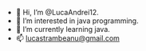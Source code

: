 - 👋 Hi, I’m @LucaAndrei12.
- 👀 I’m interested in java programming.
- 🌱 I’m currently learning java.
- 📫 lucastrambeanu@gmail.com

